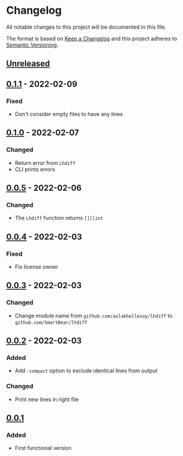 # Changelog

All notable changes to this project will be documented in this file.

The format is based on [Keep a Changelog](https://keepachangelog.com/en/1.0.0/)
and this project adheres to [Semantic Versioning](https://semver.org/spec/v2.0.0.html).

## [Unreleased]

## [0.1.1] - 2022-02-09
### Fixed
- Don't consider empty files to have any lines

## [0.1.0] - 2022-02-07
### Changed
- Return error from `Lhdiff`
- CLI prints errors

## [0.0.5] - 2022-02-06
### Changed
- The `Lhdiff` function returns `[][]int`

## [0.0.4] - 2022-02-03
### Fixed
- Fix license owner

## [0.0.3] - 2022-02-03
### Changed
- Change module name from `github.com/aslakhellesoy/lhdiff` to `github.com/SmartBear/lhdiff`

## [0.0.2] - 2022-02-03
### Added
- Add `-compact` option to exclude identical lines from output

### Changed
- Print new lines in right file

## [0.0.1]
### Added
- First functional version

[Unreleased]: https://github.com/SmartBear/lhdiff/compare/v0.1.1...HEAD
[0.1.1]: https://github.com/SmartBear/lhdiff/compare/v0.1.0...v0.1.1
[0.1.0]: https://github.com/SmartBear/lhdiff/compare/v0.0.5...v0.1.0
[0.0.5]: https://github.com/SmartBear/lhdiff/compare/v0.0.4...v0.0.5
[0.0.4]: https://github.com/SmartBear/lhdiff/compare/v0.0.3...v0.0.4
[0.0.3]: https://github.com/SmartBear/lhdiff/compare/v0.0.2...v0.0.3
[0.0.2]: https://github.com/SmartBear/lhdiff/compare/v0.0.1...v0.0.2
[0.0.1]: https://github.com/SmartBear/lhdiff/compare/6084d5de2ec3dbb25767433e79ab840d5941c2de...v0.0.1
